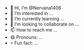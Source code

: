 - 👋 Hi, I’m @Nervana1406
- 👀 I’m interested in ...
- 🌱 I’m currently learning ...
- 💞️ I’m looking to collaborate on ...
- 📫 How to reach me ...
- 😄 Pronouns: ...
- ⚡ Fun fact: ...

<!---
Nervana1406/Nervana1

https://github.com/user-attachments/assets/6f98b8ac-2010-4521-b05e-01f149ab419b

406 is a ✨ special ✨ repository because its `README.md` (this file) appears on your GitHub profile.
You can click the Preview link to take a look at your changes.
--->
